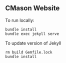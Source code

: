 ## CMason Website


To run locally:

```
bundle install
bundle exec jekyll serve
```


To update version of Jekyll
```
rm build Gemfile.lock
bundle install
```